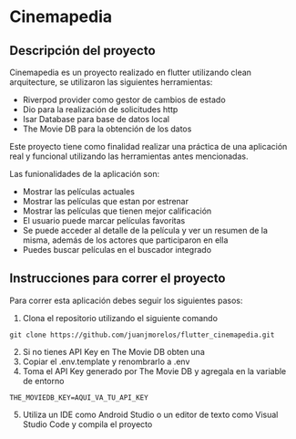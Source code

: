 # Cinemapedia

## Descripción del proyecto
Cinemapedia es un proyecto realizado en flutter utilizando clean arquitecture, se utilizaron las siguientes herramientas:
- Riverpod provider como gestor de cambios de estado
- Dio para la realización de solicitudes http
- Isar Database para base de datos local
- The Movie DB para la obtención de los datos

Este proyecto tiene como finalidad realizar una práctica de una aplicación real y funcional utilizando las herramientas antes mencionadas. 

Las funionalidades de la aplicación son:

- Mostrar las películas actuales
- Mostrar las películas que estan por estrenar
- Mostrar las películas que tienen mejor calificación
- El usuario puede marcar películas favoritas
- Se puede acceder al detalle de la película y ver un resumen de la misma, además de los actores que participaron en ella
- Puedes buscar películas en el buscador integrado


## Instrucciones para correr el proyecto

Para correr esta aplicación debes seguir los siguientes pasos:

1. Clona el repositorio utilizando el siguiente comando
```
git clone https://github.com/juanjmorelos/flutter_cinemapedia.git
```

2. Si no tienes API Key en The Movie DB obten una
3. Copiar el .env.template y renombrarlo a .env
4. Toma el API Key generado por The Movie DB y agregala en la variable de entorno 

```
THE_MOVIEDB_KEY=AQUI_VA_TU_API_KEY
```
5. Utiliza un IDE como Android Studio o un editor de texto como Visual Studio Code y compila el proyecto 